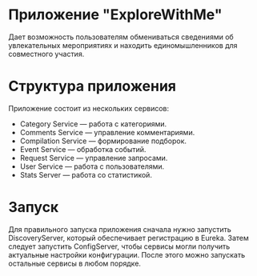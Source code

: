 # Приложение "ExploreWithMe"

Дает возможность пользователям обмениваться сведениями об увлекательных мероприятиях и находить единомышленников для
совместного участия.

# Структура приложения

Приложение состоит из нескольких сервисов:

* Category Service — работа с категориями.
* Comments Service — управление комментариями.
* Compilation Service — формирование подборок.
* Event Service — обработка событий.
* Request Service — управление запросами.
* User Service — работа с пользователями.
* Stats Server — работа со статистикой.

# Запуск

Для правильного запуска приложения сначала нужно запустить DiscoveryServer, который обеспечивает регистрацию в Eureka.
Затем следует запустить ConfigServer, чтобы сервисы могли получить актуальные настройки конфигурации. После этого можно
запускать остальные сервисы в любом порядке.